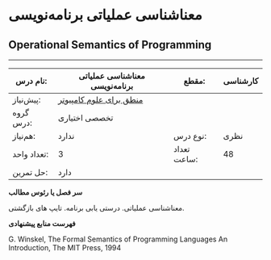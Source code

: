 # معناشناسی عملیاتی برنامه‌نویسی
## Operational Semantics of Programming
_______________________________________________________________________________
| نام درس:    | معناشناسی عملیاتی برنامه‌نویسی                                        | مقطع:       | کارشناسی      |
| ----------- | --------------------------------------------------------------------- | ----------- | ------------- |
| پیش‌نیاز:   | [منطق برای علوم کامپیوتر](../elective/Logic-for-Computer-Science.md)
 | گروه درس:   | تخصصی اختیاری |
| هم‌نیاز:    | ندارد                                                                 | نوع درس:    | نظری          |
| تعداد واحد: | 3                                                                     | تعداد ساعت: | 48            |
| حل تمرین:   |  دارد                                                                 |             |               |

**سر فصل یا رئوس مطالب**

معناشناسی عملیاتی. درستی یابی برنامه. تایپ های بازگشتی.

**فهرست منابع پیشنهادی**

G. Winskel, The Formal Semantics of Programming Languages An Introduction, The MIT Press, 1994
